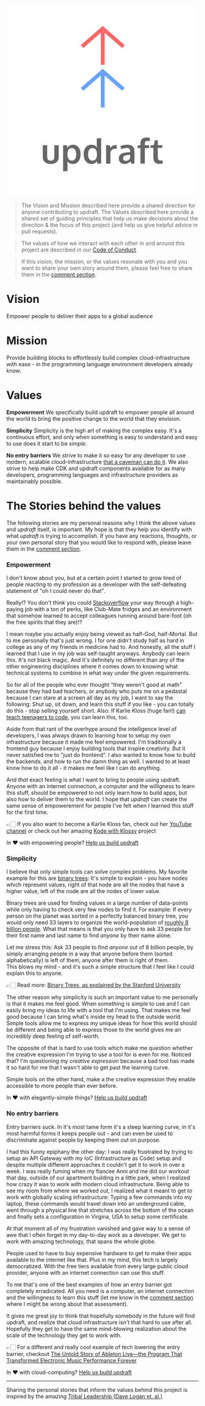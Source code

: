 <p align="center">
  <img src="https://raw.githubusercontent.com/aGuyNamedJonas/updraft/master/design/updraft-logo-text-color.svg" alt="Sublime's custom image"/>
</p>

> The Vision and Mission described here provide a shared direction for anyone contributing to updraft. The Values described here provide a shared set of guiding principles that help us make decisions about the direction & the focus of this project (and help us give helpful advice in pull requests).

> The values of how we interact with each other in and around this project are described in our [Code of Conduct](../CODE_OF_CONDUCT.md).

> If this vision, the mission, or the values resonate with you and you want to share your own story around them, please feel free to share them in the [comment section](https://github.com/aGuyNamedJonas/updraft/issues/52).

# Vision
Empower people to deliver their apps to a global audience

# Mission
Provide building blocks to effortlessly build complex cloud-infrastructure with ease - in the programming language environment developers already know.

# Values

**Empowerment** We specifically build updraft to empower people all around the world to bring the positive change to the world that they envision.

**Simplicity** Simplicity is the high art of making the complex easy. It's a continuous effort, and only when something is easy to understand and easy to use does it start to be *simple*.

**No entry barriers** We strive to make it so easy for any developer to use modern, scalable cloud-infrastructure [that a caveman can do it](https://www.youtube.com/watch?v=0trj6jCsm6E&list=PL54009BDBDE3A8C8D). We also strive to help make CDK and updraft components available for as many developers, programming languages and infrastructure providers as maintainably possible.

# The Stories behind the values
The following stories are my personal reasons why I think the above values and *updraft* itself, is important. My hope is that they help you identify with what *updraft* is trying to accomplish. If you have any reactions, thoughts, or your own personal story that you would like to respond with, please leave them in the [comment section](https://github.com/aGuyNamedJonas/updraft/issues/52).

### Empowerment
I don't know about you, but at a certain point I started to grow tired of people reacting to my profession as a developer with the self-defeating statement of "oh I could never do that".

Really!? You don't think you could [Stackoverflow](https://insights.stackoverflow.com/survey/2020#technology-what-do-you-do-when-you-get-stuck) your way through a high-paying job with a ton of perks, like Club-Mate fridges and an environment that somehow learned to accept colleagues running around bare-foot (oh the free spirits that they are)!?

I mean maybe you actually enjoy being viewed as half-God, half-Mortal. But to me personally that's just wrong. I for one didn't study half as hard in college as any of my friends in medicine had to. And honestly, all the stuff I learned that I use in my job was self-taught anyways. Anybody can learn this. It's not black magic. And it's definitely no different than any of the other engineering disciplines where it comes down to knowing what technical systems to combine in what way under the given requirements.

So for all of the people who ever thought "they weren't good at math" because they had bad teachers, or anybody who puts me on a pedastal because I can stare at a screen all day as my job, I want to say the following: Shut up, sit down, and learn this stuff if you like - you can totally do this - stop selling yourself short. Also: If Karlie Kloss (huge fan!) [can teach teenagers to code](https://www.kodewithklossy.com/), you can learn this, too.

Aside from that rant of the overhype around the intelligence level of developers, I was always drawn to learning how to setup my own infrastructure because it made me feel empowered. I'm traditionally a frontend guy because I enjoy building tools that inspire creativity. But it never satisfied me to "just do frontend". I also wanted to know how to build the backends, and how to run the damn thing as well. I wanted to at least know how to do it all - it makes me feel like I can do anything.

And *that* exact feeling is what I want to bring to people using updraft. Anyone with an internet connection, a computer and the willigness to learn this stuff, should be empowered to not only learn how to build apps, but also how to deliver them to the world. I hope that *updraft* can create the same sense of empowerement for people I've felt when I learned this stuff for the first time.

👉🏻 If you also want to become a Karlie Kloss fan, check out her [YouTube channel](https://www.youtube.com/watch?v=koAgIRz59ZU) or check out her amazing [Kode with Klossy](https://www.kodewithklossy.com/) project

In ❤️ with empowering people? [Help us build updraft](https://github.com/aGuyNamedJonas/updraft/blob/master/CONTRIBUTING.md)

### Simplicity
I believe that only simple tools can solve complex problems. My favorite example for this are [binary trees](https://en.wikipedia.org/wiki/Binary_tree): It's simple to explain - you have nodes which represent values, right of that node are all the nodes that have a higher value, left of the node are all the nodes of lower value.

Binary trees are used for finding values in a large number of data-points while only having to check very few nodes to find it. For example: If every person on the planet was sorted in a perfectly balanced binary tree, you would only need 33 layers to organize the world-population of [roughly 8 billion people](https://en.wikipedia.org/wiki/World_population). What that means is that you only have to ask 33 people for their first name and last name to find *anyone* by their name alone.

Let me stress this: Ask 33 people to find *anyone* out of 8 billion people, by simply arranging people in a way that anyone before them (sorted alphabetically) is left of them, anyone after them is right of them.  
This blows my mind - and it's such a simple structure that I feel like I could explain this to anyone.

👉🏻 Read more: [Binary Trees, as explained by the Stanford University](http://cslibrary.stanford.edu/110/BinaryTrees.pdf)

The other reason why simplicity is such an important value to me personally is that it makes me feel good. When something is simple to use and I can easily bring my ideas to life with a tool that I'm using. That makes me feel good because I can bring what's inside my head to the outside world. Simple tools allow me to express my unique ideas for how this world should be different and being able to express those to the world gives me an incredibly deep feeling of self-worth.

The opposite of that is hard to use tools which make me question whether the creative expression I'm trying to use a tool for is even for me. Noticed that? I'm questioning my *creative expression* because a bad tool has made it so hard for me that I wasn't able to get past the learning curve.

Simple tools on the other hand, make a the creative expression they enable accessible to more people than ever before.

In ❤️ with elegantly-simple things? [Help us build updraft](https://github.com/aGuyNamedJonas/updraft/blob/master/CONTRIBUTING.md)

### No entry barriers
Entry barriers suck. In it's most tame form it's a steep learning curve, in it's most harmful forms it keeps people out - and can even be used to discriminate against people by keeping them out on purpose.

I had this funny epiphany the other day: I was really frustrated by trying to setup an API Gateway with my IoC (Infrastructure as Code) setup and despite multiple different approaches it couldn't get it to work in over a week. I was really fuming when my fiancee Anni and me did our workout that day, outside of our apartment building in a little park, when I realized how crazy it was to work with modern cloud infrastructure. Being able to see my room from where we worked out, I realized what it meant to get to work with globally scaling infrastructure: Typing a few commands into my laptop, these commands would travel down into an underground cable, went through a physical line that stretches across the bottom of the ocean and finally sets a configuration in Virgina, USA to setup some certificate.

At that moment all of my frustration vanished and gave way to a sense of awe that I often forget in my day-to-day work as a developer. We get to work with amazing technology, that spans the whole globe.

People used to have to buy expensive hardware to get to make their apps available to the internet like that. Plus in my mind, this tech is largely democratized. With the free tiers available from every large public cloud provider, anyone with an internet connection can use this stuff.

To me that's one of the best examples of how an entry barrier got completely erradicated. All you need is a computer, an internet connection and the willingness to learn this stuff (let me know in the [comment section](https://github.com/aGuyNamedJonas/updraft/issues/52) where I might be wrong about that assessment).

It gives me great joy to think that hopefully somebody in the future will find updraft, and realize that cloud infrastructure isn't that hard to use after all. Hopefully they get to have the same mind-blowing realization about the scale of the technology they get to work with.

👉🏻 For a different and really cool example of tech lowering the entry barrier, checkout [The Untold Story of Ableton Live—the Program That Transformed Electronic Music Performance Forever](https://www.vice.com/en_us/article/78je3z/ableton-live-history-interview-founders-berhard-behles-robert-henke)

In ❤️ with cloud-computing? [Help us build updraft](https://github.com/aGuyNamedJonas/updraft/blob/master/CONTRIBUTING.md)

------
Sharing the personal stories that inform the values behind this project is inspired by the amazing [Tribal Leadership (Dave Logan et. al.)](https://www.triballeadership.net/)
